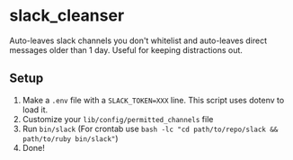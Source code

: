 # slack_cleanser

Auto-leaves slack channels you don't whitelist and auto-leaves direct messages older than 1 day.
Useful for keeping distractions out.

Setup
---
1. Make a `.env` file with a `SLACK_TOKEN=XXX` line. This script uses dotenv to load it.
2. Customize your `lib/config/permitted_channels` file
3. Run `bin/slack` (For crontab use `bash -lc "cd path/to/repo/slack && path/to/ruby bin/slack"`)
4. Done!
